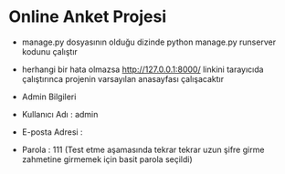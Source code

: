# Online Anket Projesi
- manage.py dosyasının olduğu dizinde python manage.py runserver kodunu çalıştır
- herhangi bir hata olmazsa http://127.0.0.1:8000/ linkini tarayıcıda çalıştırınca projenin varsayılan anasayfası çalışacaktır

- Admin Bilgileri
- Kullanıcı Adı  : admin
- E-posta Adresi : 
- Parola         : 111      (Test etme aşamasında tekrar tekrar uzun şifre girme zahmetine girmemek için basit parola seçildi)
